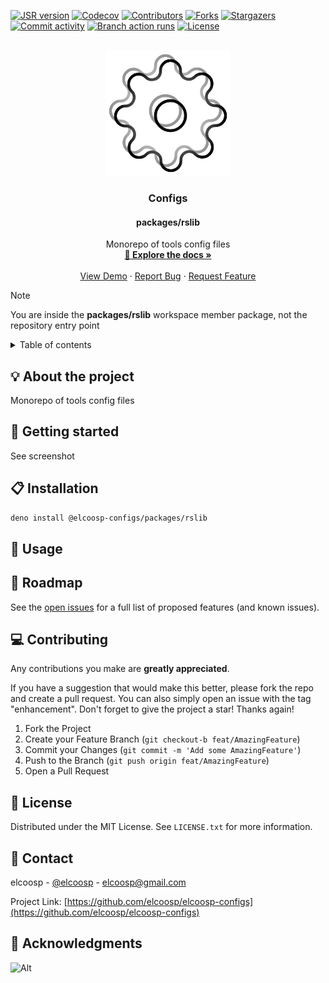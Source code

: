 <a id="readme-top"></a>
<!-- PROJECT SHIELDS -->
[![JSR version][jsr-version-shield]][jsr-version-url]
[![Codecov][codecov-shield]][codecov-url]
[![Contributors][contributors-shield]][contributors-url]
[![Forks][forks-shield]][forks-url]
[![Stargazers][stargazers-shield]][stargazers-url]
[![Commit activity][commit-activity-shield]][commit-activity-url]
[![Branch action runs][branch-action-runs-shield]][branch-action-runs-url]
[![License][license-shield]][license-url]

<!-- PROJECT LOGO -->
<br />
<div align="center">
  <a href="https://github.com/elcoosp/elcoosp-configs">
    <img src="https://raw.githubusercontent.com/elcoosp/elcoosp-configs/HEAD/images/logo.png" style="max-height: 200px; object-fit: contain;" alt="Logo">
  </a>
  <h3 align="center">Configs</h3>
  <h4 align="center">packages/rslib</h4>
  <p align="center">
    Monorepo of tools config files
    <br />
    <a href="https://elcoosp-configs.vercel.app/"><strong>📖 Explore the docs »</strong></a>
    <br />
    <br />
    <a href="https://github.com/elcoosp/elcoosp-configs">View Demo</a>
    ·
    <a href="https://github.com/elcoosp/elcoosp-configs/issues/new?labels=bug&template=-bug-report--from-readme.md">Report Bug</a>
    ·
    <a href="https://github.com/elcoosp/elcoosp-configs/issues/new?labels=enhancement&template=feature-request---from-readme.md">Request Feature</a>
  </p>
</div>

> [!NOTE]
> You are inside the **packages/rslib** workspace member package, not the repository entry point

<!-- TABLE OF CONTENTS -->
<details>
  <summary>Table of contents</summary>
  <ol>
   <li><a href="#about-the-project">💡 About the project</a></li>
   <li><a href="#getting-started">🎉 Getting started</a></li>
   <li><a href="#installation">📋 Installation</a></li>
   <li><a href="#usage">🔧 Usage</a></li>
   <li><a href="#roadmap">🚀 Roadmap</a></li>
   <li><a href="#contributing">💻 Contributing</a></li>
   <li><a href="#license">📄 License</a></li>
   <li><a href="#contact">📨 Contact</a></li>
   <li><a href="#acknowledgments">👏 Acknowledgments</a></li>
  </ol>
</details>

## 💡 About the project

Monorepo of tools config files

## 🎉 Getting started

See screenshot

## 📋 Installation

```sh
deno install @elcoosp-configs/packages/rslib
```

## 🔧 Usage

## 🚀 Roadmap

See the [open issues](https://github.com/elcoosp/elcoosp-configs/issues) for a full list of proposed features (and known issues).

## 💻 Contributing

Any contributions you make are **greatly appreciated**.

If you have a suggestion that would make this better, please fork the repo and create a pull request. You can also simply open an issue with the tag "enhancement".
Don't forget to give the project a star! Thanks again!

1. Fork the Project
2. Create your Feature Branch (`git checkout-b feat/AmazingFeature`)
3. Commit your Changes (`git commit -m 'Add some AmazingFeature'`)
4. Push to the Branch (`git push origin feat/AmazingFeature`)
5. Open a Pull Request

## 📄 License

Distributed under the MIT License. See `LICENSE.txt` for more information.

## 📨 Contact

elcoosp - [@elcoosp](https://twitter.com/elcoosp) - [elcoosp@gmail.com](elcoosp@gmail.com)

Project Link: [https://github.com/elcoosp/elcoosp-configs](https://github.com/elcoosp/elcoosp-configs)

## 👏 Acknowledgments

<!--MARKDOWN LINKS & IMAGES-- >
<!--https://www.markdownguide.org/basic-syntax/#reference-style-links -->
![Alt](https://repobeats.axiom.co/api/embed/b4ebcd827d58791b008f7bf5bddd78a2dd0e6a43.svg "Repobeats analytics image")

[jsr-version-shield]: https://img.shields.io/jsr/v/@elcoosp-configs/packages/rslib.svg?style=for-the-badge
[jsr-version-url]: https://jsr.io/@elcoosp-configs/packages/rslib
[codecov-shield]: https://img.shields.io/codecov/c/github/elcoosp/elcoosp-configs/main.svg?style=for-the-badge
[codecov-url]: https://codecov.io/github/elcoosp/elcoosp-configs/tree/main/packages/rslib
[contributors-shield]: https://img.shields.io/github/contributors/elcoosp/elcoosp-configs.svg?style=for-the-badge
[contributors-url]: https://github.com/elcoosp/elcoosp-configs/graphs/contributors
[forks-shield]: https://img.shields.io/github/forks/elcoosp/elcoosp-configs.svg?style=for-the-badge
[forks-url]: https://github.com/elcoosp/elcoosp-configs/network/members
[stargazers-shield]: https://img.shields.io/github/stars/elcoosp/elcoosp-configs.svg?style=for-the-badge
[stargazers-url]: https://github.com/elcoosp/elcoosp-configs/stargazers
[commit-activity-shield]: https://img.shields.io/github/commit-activity/w/elcoosp/elcoosp-configs.svg?style=for-the-badge
[commit-activity-url]: https://github.com/elcoosp/elcoosp-configs/commits
[branch-action-runs-shield]: https://img.shields.io/github/check-runs/elcoosp/elcoosp-configs/main.svg?style=for-the-badge
[branch-action-runs-url]: https://github.com/elcoosp/elcoosp-configs/actions?query=branch%3Amain
[license-shield]: https://img.shields.io/github/license/elcoosp/elcoosp-configs.svg?style=for-the-badge
[license-url]: https://github.com/elcoosp/elcoosp-configs/blob/master/LICENSE.txt
